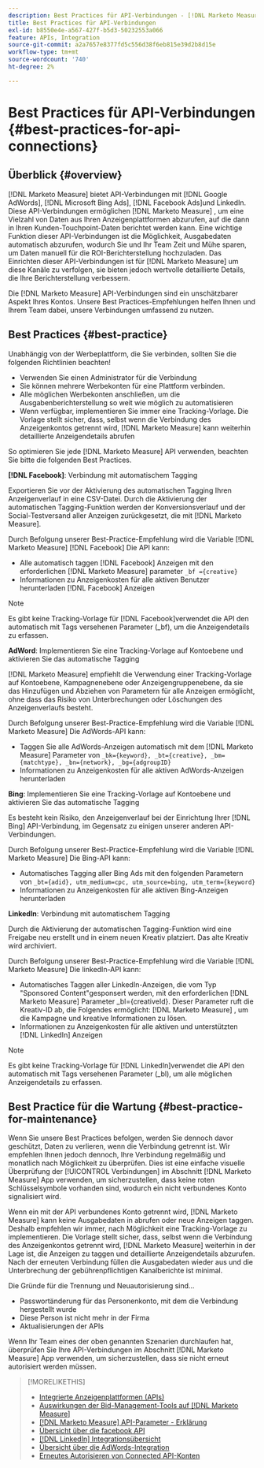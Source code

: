 ```yaml
---
description: Best Practices für API-Verbindungen - [!DNL Marketo Measure] - Produktdokumentation
title: Best Practices für API-Verbindungen
exl-id: b8550e4e-a567-427f-b5d3-50232553a066
feature: APIs, Integration
source-git-commit: a2a7657e8377fd5c556d38f6eb815e39d2b8d15e
workflow-type: tm+mt
source-wordcount: '740'
ht-degree: 2%

---
```


# Best Practices für API-Verbindungen {#best-practices-for-api-connections}

## Überblick {#overview}

[!DNL Marketo Measure] bietet API-Verbindungen mit [!DNL Google AdWords], [!DNL Microsoft Bing Ads], [!DNL Facebook Ads]und LinkedIn. Diese API-Verbindungen ermöglichen [!DNL Marketo Measure] , um eine Vielzahl von Daten aus Ihren Anzeigenplattformen abzurufen, auf die dann in Ihren Kunden-Touchpoint-Daten berichtet werden kann. Eine wichtige Funktion dieser API-Verbindungen ist die Möglichkeit, Ausgabedaten automatisch abzurufen, wodurch Sie und Ihr Team Zeit und Mühe sparen, um Daten manuell für die ROI-Berichterstellung hochzuladen. Das Einrichten dieser API-Verbindungen ist für [!DNL Marketo Measure] um diese Kanäle zu verfolgen, sie bieten jedoch wertvolle detaillierte Details, die Ihre Berichterstellung verbessern.

Die [!DNL Marketo Measure] API-Verbindungen sind ein unschätzbarer Aspekt Ihres Kontos. Unsere Best Practices-Empfehlungen helfen Ihnen und Ihrem Team dabei, unsere Verbindungen umfassend zu nutzen.

## Best Practices {#best-practice}

Unabhängig von der Werbeplattform, die Sie verbinden, sollten Sie die folgenden Richtlinien beachten!

* Verwenden Sie einen Administrator für die Verbindung
* Sie können mehrere Werbekonten für eine Plattform verbinden.
* Alle möglichen Werbekonten anschließen, um die Ausgabenberichterstellung so weit wie möglich zu automatisieren
* Wenn verfügbar, implementieren Sie immer eine Tracking-Vorlage. Die Vorlage stellt sicher, dass, selbst wenn die Verbindung des Anzeigenkontos getrennt wird, [!DNL Marketo Measure] kann weiterhin detaillierte Anzeigendetails abrufen

So optimieren Sie jede [!DNL Marketo Measure] API verwenden, beachten Sie bitte die folgenden Best Practices.

**[!DNL Facebook]**: Verbindung mit automatischem Tagging

Exportieren Sie vor der Aktivierung des automatischen Tagging Ihren Anzeigenverlauf in eine CSV-Datei. Durch die Aktivierung der automatischen Tagging-Funktion werden der Konversionsverlauf und der Social-Testversand aller Anzeigen zurückgesetzt, die mit [!DNL Marketo Measure].

Durch Befolgung unserer Best-Practice-Empfehlung wird die Variable [!DNL Marketo Measure] [!DNL Facebook] Die API kann:

* Alle automatisch taggen [!DNL Facebook] Anzeigen mit den erforderlichen [!DNL Marketo Measure] parameter `_bf ={creative}`
* Informationen zu Anzeigenkosten für alle aktiven Benutzer herunterladen [!DNL Facebook] Anzeigen

>[!NOTE]
>
>Es gibt keine Tracking-Vorlage für [!DNL Facebook]verwendet die API den automatisch mit Tags versehenen Parameter (_bf), um die Anzeigendetails zu erfassen.

**AdWord**: Implementieren Sie eine Tracking-Vorlage auf Kontoebene und aktivieren Sie das automatische Tagging

[!DNL Marketo Measure] empfiehlt die Verwendung einer Tracking-Vorlage auf Kontoebene, Kampagnenebene oder Anzeigengruppenebene, da sie das Hinzufügen und Abziehen von Parametern für alle Anzeigen ermöglicht, ohne dass das Risiko von Unterbrechungen oder Löschungen des Anzeigenverlaufs besteht.

Durch Befolgung unserer Best-Practice-Empfehlung wird die Variable [!DNL Marketo Measure] Die AdWords-API kann:

* Taggen Sie alle AdWords-Anzeigen automatisch mit dem [!DNL Marketo Measure] Parameter von `_bk={keyword}, _bt={creative}, _bm={matchtype}, _bn={network}, _bg={adgroupID}`
* Informationen zu Anzeigenkosten für alle aktiven AdWords-Anzeigen herunterladen

**Bing**: Implementieren Sie eine Tracking-Vorlage auf Kontoebene und aktivieren Sie das automatische Tagging

Es besteht kein Risiko, den Anzeigenverlauf bei der Einrichtung Ihrer [!DNL Bing] API-Verbindung, im Gegensatz zu einigen unserer anderen API-Verbindungen.

Durch Befolgung unserer Best-Practice-Empfehlung wird die Variable [!DNL Marketo Measure] Die Bing-API kann:
* Automatisches Tagging aller Bing Ads mit den folgenden Parametern von `_bt={adid}, utm_medium=cpc, utm_source=bing, utm_term={keyword}`
* Informationen zu Anzeigenkosten für alle aktiven Bing-Anzeigen herunterladen

**LinkedIn**: Verbindung mit automatischem Tagging

Durch die Aktivierung der automatischen Tagging-Funktion wird eine Freigabe neu erstellt und in einem neuen Kreativ platziert. Das alte Kreativ wird archiviert.

Durch Befolgung unserer Best-Practice-Empfehlung wird die Variable [!DNL Marketo Measure] Die linkedIn-API kann:

* Automatisches Taggen aller LinkedIn-Anzeigen, die vom Typ &quot;Sponsored Content&quot;gesponsert werden, mit den erforderlichen [!DNL Marketo Measure] Parameter _bl={creativeId}. Dieser Parameter ruft die Kreativ-ID ab, die Folgendes ermöglicht: [!DNL Marketo Measure] , um die Kampagne und kreative Informationen zu lösen.
* Informationen zu Anzeigenkosten für alle aktiven und unterstützten [!DNL LinkedIn] Anzeigen

>[!NOTE]
>
>Es gibt keine Tracking-Vorlage für [!DNL LinkedIn]verwendet die API den automatisch mit Tags versehenen Parameter (_bl), um alle möglichen Anzeigendetails zu erfassen.

## Best Practice für die Wartung {#best-practice-for-maintenance}

Wenn Sie unsere Best Practices befolgen, werden Sie dennoch davor geschützt, Daten zu verlieren, wenn die Verbindung getrennt ist. Wir empfehlen Ihnen jedoch dennoch, Ihre Verbindung regelmäßig und monatlich nach Möglichkeit zu überprüfen. Dies ist eine einfache visuelle Überprüfung der [!UICONTROL Verbindungen] im Abschnitt [!DNL Marketo Measure] App verwenden, um sicherzustellen, dass keine roten Schlüsselsymbole vorhanden sind, wodurch ein nicht verbundenes Konto signalisiert wird.

Wenn ein mit der API verbundenes Konto getrennt wird, [!DNL Marketo Measure] kann keine Ausgabedaten in abrufen oder neue Anzeigen taggen. Deshalb empfehlen wir immer, nach Möglichkeit eine Tracking-Vorlage zu implementieren. Die Vorlage stellt sicher, dass, selbst wenn die Verbindung des Anzeigenkontos getrennt wird, [!DNL Marketo Measure] weiterhin in der Lage ist, die Anzeigen zu taggen und detaillierte Anzeigendetails abzurufen. Nach der erneuten Verbindung füllen die Ausgabedaten wieder aus und die Unterbrechung der gebührenpflichtigen Kanalberichte ist minimal.

Die Gründe für die Trennung und Neuautorisierung sind...

* Passwortänderung für das Personenkonto, mit dem die Verbindung hergestellt wurde
* Diese Person ist nicht mehr in der Firma
* Aktualisierungen der APIs

Wenn Ihr Team eines der oben genannten Szenarien durchlaufen hat, überprüfen Sie Ihre API-Verbindungen im Abschnitt [!DNL Marketo Measure] App verwenden, um sicherzustellen, dass sie nicht erneut autorisiert werden müssen.

>[!MORELIKETHIS]
>
>* [Integrierte Anzeigenplattformen (APIs)](/help/api-connections/utilizing-marketo-measures-api-connections/integrated-ad-platforms.md)
>* [Auswirkungen der Bid-Management-Tools auf [!DNL Marketo Measure]](/help/api-connections/utilizing-marketo-measures-api-connections/how-bid-management-tools-affect-marketo-measure.md)
>* [[!DNL Marketo Measure] API-Parameter - Erklärung](/help/api-connections/utilizing-marketo-measures-api-connections/marketo-measure-parameters.md)
>* [Übersicht über die facebook API](/help/api-connections/utilizing-marketo-measures-api-connections/facebook-api.md)
>* [[!DNL LinkedIn] Integrationsübersicht](/help/api-connections/utilizing-marketo-measures-api-connections/linkedin-integration.md)
>* [Übersicht über die AdWords-Integration](/help/api-connections/utilizing-marketo-measures-api-connections/understanding-marketo-measure-adwords-tagging.md)
>* [Erneutes Autorisieren von Connected API-Konten](/help/api-connections/utilizing-marketo-measures-api-connections/reauthorizing-connected-accounts.md)
